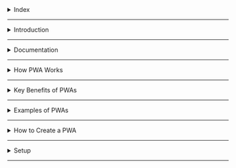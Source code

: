 <details>
<summary>Index</summary>

## Index
- Introduction
- Documentation
- How PWA Works
- Key Benefits of PWAs
- Examples of PWAs
- How to Create a PWA
- Setup

</details>

---

<details>
<summary>Introduction</summary>

## Introduction
- __PWA__ stands for __Progressive Web Application__.
- PWAs are modern websites that work like apps, providing a better, faster, and more reliable experience.
- They combine the best of both web and native mobile applications, offering offline support, push notifications, and fast loading times.
- PWAs can be used on any device without the need for an app store.

</details>

---

<details>
<summary>Documentation</summary>

## Documentation

- **PWA in Android App**: [Using a PWA in your Android app](https://web.dev/articles/using-a-pwa-in-your-android-app)
- **How to turn an existing React project into a PWA**: [Making the existing React project a PWA](https://hnurn.medium.com/making-the-existing-react-project-a-pwa-and-android-app-a-simple-guide-9ebaa6ddb45e)
- **How to Develop Progressive Web Apps (PWA)**: [Developing PWAs](https://medium.com/@rajeev.singh_63608/how-to-develop-progressive-web-apps-pwa-fad9a6a82f32)

</details>

---

<details>
<summary>How PWA Works</summary>

## How PWA Works
- **Service Workers**: These are JavaScript files that run in the background, enabling offline functionality and caching of data.
- **Web App Manifest**: This is a JSON file that allows users to install the PWA on their devices and customize its appearance.
- **HTTPS**: PWAs must be served over a secure HTTPS connection to ensure privacy and security.

</details>

---

<details>
<summary>Key Benefits of PWAs</summary>

## Key Benefits of PWAs
- **Offline Support**: PWAs can work offline by caching important data and files, so users can still interact with them even without an internet connection.
- **Fast Loading**: PWAs are designed to load quickly, improving performance, even on slow networks.
- **App-like Experience**: PWAs feel like native mobile apps, with smooth interactions, push notifications, and easy installation on devices.
- **No App Store Needed**: PWAs don’t need to be downloaded from an app store, making them easy to access and update.

</details>

---

<details>
<summary>Examples of PWAs</summary>

## Examples of PWAs
- **Twitter Lite**: A lightweight version of Twitter, which works well on slower networks and offers offline capabilities.
- **Pinterest**: A PWA version of Pinterest, providing a fast and reliable experience on both mobile and desktop.

</details>

---

<details>
<summary>How to Create a PWA</summary>

## How to Create a PWA
1. **Step 1: Add a Web App Manifest**
   - Create a `manifest.json` file that includes the app's name, icons, and the start URL. This allows users to install the app on their device.

2. **Step 2: Register a Service Worker**
   - Use a service worker to cache important assets and enable offline functionality. You can register a service worker using JavaScript.

3. **Step 3: Ensure HTTPS**
   - Your PWA must be served over HTTPS to ensure security.

4. **Step 4: Test the PWA**
   - Use the browser's developer tools to test the performance and offline capabilities of your PWA.

For more details on creating a PWA, refer to the following resources:
- [PWA Tutorial by Google](https://web.dev/progressive-web-apps/)
- [Creating a PWA with React](https://create-react-app.dev/docs/making-a-progressive-web-app/)

</details>

---

<details>
<summary>Setup</summary>

## Setup

- Ready Made Setup
- Custom Setup

### Ready Made Setup

- `npx create-react-app my-app --template cra-template-pwa`

### Custom Setup
1. Setup Template : `npx create-react-app myapp`



</details>

---